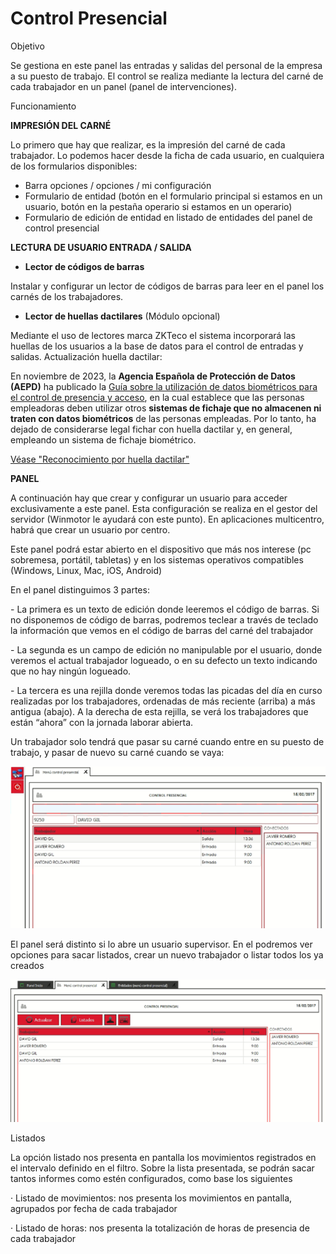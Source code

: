 # Control Presencial

Objetivo

Se gestiona en este panel las entradas y salidas del personal de la empresa a su puesto de trabajo. El control se realiza mediante la lectura del carné de cada trabajador en un panel (panel de intervenciones).

Funcionamiento

**IMPRESIÓN DEL CARNÉ**

Lo primero que hay que realizar, es la impresión del carné de cada trabajador. Lo podemos hacer desde la ficha de cada usuario, en cualquiera de los formularios disponibles:

* Barra opciones / opciones / mi configuración
* Formulario de entidad (botón en el formulario principal si estamos en un usuario, botón en la pestaña operario si estamos en un operario)
* Formulario de edición de entidad en listado de entidades del panel de control presencial

**LECTURA DE USUARIO ENTRADA / SALIDA**

* **Lector de códigos de barras**

Instalar y configurar un lector de códigos de barras para leer en el panel los carnés de los trabajadores.

* **Lector de huellas dactilares** (Módulo opcional)

Mediante el uso de lectores marca ZKTeco el sistema incorporará las huellas de los usuarios a la base de datos para el control de entradas y salidas. Actualización huella dactilar:

En noviembre de 2023, la **Agencia Española de Protección de Datos (AEPD)** ha publicado la [Guía sobre la utilización de datos biométricos para el control de presencia y acceso](https://www.aepd.es/documento/guia-control-presencia-biometrico-nov-2023.pdf), en la cual establece que las personas empleadoras deben utilizar otros **sistemas de fichaje que no almacenen ni traten con datos biométricos** de las personas empleadas. Por lo tanto, ha dejado de considerarse legal fichar con huella dactilar y, en general, empleando un sistema de fichaje biométrico.

[Véase "Reconocimiento por huella dactilar"](control-presencial/reconocimiento-por-huella-dactilar.md)&#x20;

**PANEL**

A continuación hay que crear y configurar un usuario para acceder exclusivamente a este panel. Esta configuración se realiza en el gestor del servidor (Winmotor le ayudará con este punto). En aplicaciones multicentro, habrá que crear un usuario por centro.

Este panel podrá estar abierto en el dispositivo que más nos interese (pc sobremesa, portátil, tabletas) y en los sistemas operativos compatibles (Windows, Linux, Mac, iOS, Android)

En el panel distinguimos 3 partes:

\- La primera es un texto de edición donde leeremos el código de barras. Si no disponemos de código de barras, podremos teclear a través de teclado la información que vemos en el código de barras del carné del trabajador

\- La segunda es un campo de edición no manipulable por el usuario, donde veremos el actual trabajador logueado, o en su defecto un texto indicando que no hay ningún logueado.

\- La tercera es una rejilla donde veremos todas las picadas del día en curso realizadas por los trabajadores, ordenadas de más reciente (arriba) a más antigua (abajo). A la derecha de esta rejilla, se verá los trabajadores que están “ahora” con la jornada laborar abierta.

Un trabajador solo tendrá que pasar su carné cuando entre en su puesto de trabajo, y pasar de nuevo su carné cuando se vaya:

![](<../../.gitbook/assets/image (22).png>)

El panel será distinto si lo abre un usuario supervisor. En el podremos ver opciones para sacar listados, crear un nuevo trabajador o listar todos los ya creados

![](<../../.gitbook/assets/image (23).png>)

Listados

La opción listado nos presenta en pantalla los movimientos registrados en el intervalo definido en el filtro. Sobre la lista presentada, se podrán sacar tantos informes como estén configurados, como base los siguientes

· Listado de movimientos: nos presenta los movimientos en pantalla, agrupados por fecha de cada trabajador

· Listado de horas: nos presenta la totalización de horas de presencia de cada trabajador
